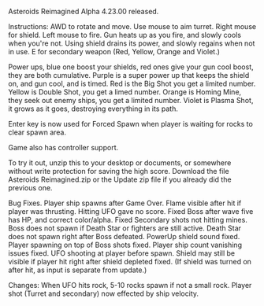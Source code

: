 Asteroids Reimagined Alpha 4.23.00 released.

Instructions:
AWD to rotate and move. Use mouse to aim turret. Right mouse for shield. Left mouse to fire. Gun heats up as you fire, and slowly cools when you're not. Using shield drains its power, and slowly regains when not in use. E for secondary weapon (Red, Yellow, Orange and Violet.)

Power ups, blue one boost your shields, red ones give your gun cool boost, they are both cumulative. Purple is a super power up that keeps the shield on, and gun cool, and is timed. Red is the Big Shot you get a limited number. Yellow is Double Shot, you get a limed number. Orange is Homing Mine, they seek out enemy ships, you get a limited number. Violet is Plasma Shot, it grows as it goes, destroying everything in its path.

Enter key is now used for Forced Spawn when player is waiting for rocks to clear spawn area.

Game also has controller support.

To try it out, unzip this to your desktop or documents, or somewhere without write protection for saving the high score. Download the file Asteroids Reimagined.zip or the Update zip file if you already did the previous one.

Bug Fixes. Player ship spawns after Game Over. Flame visible after hit if player was thrusting. Hitting UFO gave no score. Fixed Boss after wave five has HP, and correct color/alpha. Fixed Secondary shots not hitting mines. Boss does not spawn if Death Star or fighters are still active. Death Star does not spawn right after Boss defeated. PowerUp shield sound fixed. Player spawning on top of Boss shots fixed. Player ship count vanishing issues fixed. UFO shooting at player before spawn. Shield may still be visible if player hit right after shield depleted fixed. (If shield was turned on after hit, as input is separate from update.)

Changes:
When UFO hits rock, 5-10 rocks spawn if not a small rock.
Player shot (Turret and secondary) now effected by ship velocity.